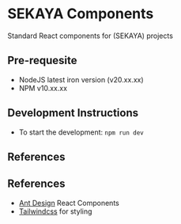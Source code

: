 # SEKAYA Components

Standard React components for (SEKAYA) projects

## Pre-requesite

- NodeJS latest iron version (v20.xx.xx)
- NPM v10.xx.xx

## Development Instructions

- To start the development: `npm run dev`

## References

## References

- [Ant Design](https://ant.design/components/overview/) React Components
- [Tailwindcss](https://tailwindcss.com/docs/utility-first) for styling
